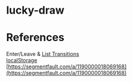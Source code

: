 # lucky-draw

# References

Enter/Leave & [List Transitions](https://vuejs.org/v2/guide/transitions.html)  
[localStorage](https://developer.mozilla.org/en-US/docs/Web/API/Window/localStorage)  
[https://segmentfault.com/a/1190000018069168](https://segmentfault.com/a/1190000018069168)
